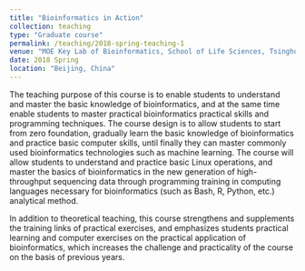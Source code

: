```yaml
---
title: "Bioinformatics in Action"
collection: teaching
type: "Graduate course"
permalink: /teaching/2018-spring-teaching-1
venue: "MOE Key Lab of Bioinformatics, School of Life Sciences, Tsinghua University"
date: 2018 Spring
location: "Beijing, China"
---
```


The teaching purpose of this course is to enable students to understand and master the basic knowledge of bioinformatics, and at the same time enable students to master practical bioinformatics practical skills and programming techniques. The course design is to allow students to start from zero foundation, gradually learn the basic knowledge of bioinformatics and practice basic computer skills, until finally they can master commonly used bioinformatics technologies such as machine learning. The course will allow students to understand and practice basic Linux operations, and master the basics of bioinformatics in the new generation of high-throughput sequencing data through programming training in computing languages necessary for bioinformatics (such as Bash, R, Python, etc.) analytical method.

In addition to theoretical teaching, this course strengthens and supplements the training links of practical exercises, and emphasizes students practical learning and computer exercises on the practical application of bioinformatics, which increases the challenge and practicality of the course on the basis of previous years.
